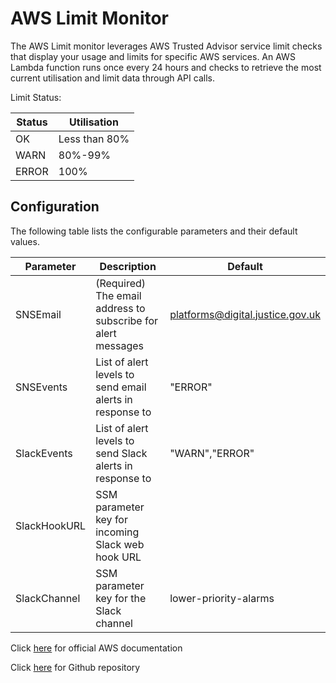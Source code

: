 # AWS Limit Monitor

The AWS Limit monitor leverages AWS Trusted Advisor service limit checks that display your usage and limits for specific AWS services.
An AWS Lambda function runs once every 24 hours and checks to retrieve the most current utilisation and limit data through API calls.  

Limit Status:

| Status | Utilisation | 
| - | - |
| OK | Less than 80% |
| WARN | 80%-99% |
| ERROR | 100% |




## Configuration

The following table lists the configurable parameters and their default values.

| Parameter | Description | Default |
| - | - | - |
| SNSEmail | (Required) The email address to subscribe for alert messages | platforms@digital.justice.gov.uk |
| SNSEvents | List of alert levels to send email alerts in response to | "ERROR" |
| SlackEvents | List of alert levels to send Slack alerts in response to | "WARN","ERROR" |
| SlackHookURL | SSM parameter key for incoming Slack web hook URL |  |
| SlackChannel | SSM parameter key for the Slack channel | lower-priority-alarms |

Click [here](https://docs.aws.amazon.com/solutions/latest/limit-monitor/welcome.html) for official AWS documentation 

Click [here](https://github.com/awslabs/aws-limit-monitor) for Github repository 